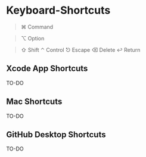 # Keyboard-Shortcuts
> ⌘ Command

> ⌥ Option

> ⇧ Shift 
> ⌃ Control
> ⎋ Escape
> ⌫ Delete
> ↩ Return


## Xcode App Shortcuts
TO-DO

## Mac Shortcuts
TO-DO

## GitHub Desktop Shortcuts
TO-DO
